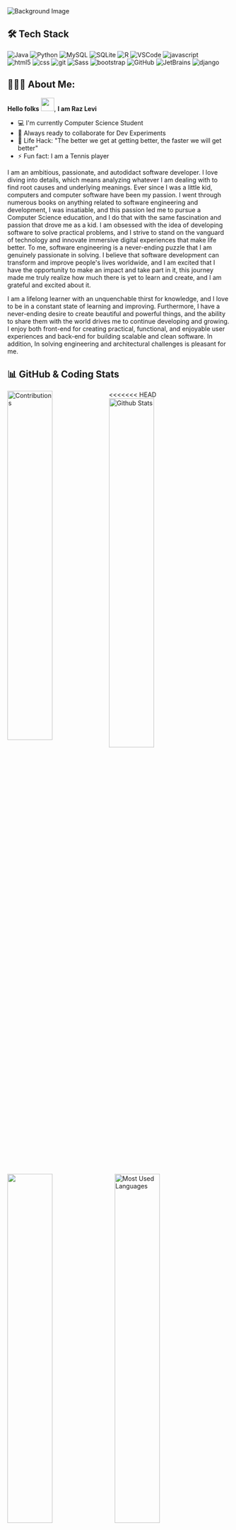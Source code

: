 <!-- PREFERRED ICON STYLES: style=flat-square OR style=for-the-badge -->

<!-- Intro Image -->
<img alt="Background Image" src="https://raw.githubusercontent.com/razlevio/razlevio/main/resources/DevCover.png"/>


<!-- Tech Stack Section -->
## 🛠️ Tech Stack
<p>
  <img alt="Java" src="https://img.shields.io/badge/-Java-007396?style=for-the-badge&logo=Java&logoColor=white">
  <img alt="Python" src="https://img.shields.io/badge/-Python-3776AB?style=for-the-badge&logo=Python&logoColor=white">
  <img alt="MySQL" src="https://img.shields.io/badge/-MySQL-4479A1?style=for-the-badge&logo=MySQL&logoColor=white">
  <img alt="SQLite" src="https://img.shields.io/badge/-SQLite-003B57?style=for-the-badge&logo=SQLite&logoColor=white">
  <img alt="R" src="https://img.shields.io/badge/-R-276DC3?style=for-the-badge&logo=R&logoColor=white">
  <img alt="VSCode" src="https://img.shields.io/badge/-VSCode-007ACC?style=for-the-badge&logo=Visual Studio Code&logoColor=white">
  <img alt="javascript" src="https://img.shields.io/badge/-JavaScript-F7DF1E?style=for-the-badge&logo=Javascript&logoColor=black">
  <br>
  <img alt="html5" src="https://img.shields.io/badge/-HTML5-E34F26?style=for-the-badge&logo=html5&logoColor=white">
  <img alt="css" src="https://img.shields.io/badge/-CSS3-E34F26?style=for-the-badge&logo=CSS3&logoColor=white">
  <img alt="git" src="https://img.shields.io/badge/-Git-F05032?style=for-the-badge&logo=git&logoColor=white">
  <img alt="Sass" src="https://img.shields.io/badge/-Sass-CC6699?style=for-the-badge&logo=sass&logoColor=white">
  <img alt="bootstrap" src="https://img.shields.io/badge/-Bootstrap-7952B3?style=for-the-badge&logo=Bootstrap&logoColor=white">
  <img alt="GitHub" src="https://img.shields.io/badge/-GitHub-181717?style=for-the-badge&logo=GitHub&logoColor=white">
  <img alt="JetBrains" src="https://img.shields.io/badge/-JetBrains IDE's-000000?style=for-the-badge&logo=JetBrains&logoColor=white">
  <img alt="django" src="https://img.shields.io/badge/-Django-092E20?style=for-the-badge&logo=Django&logoColor=white">
</p>

<!-- About Me Section -->
##  👨🏻‍💻 About Me:
**Hello folks** <img src="https://raw.githubusercontent.com/MartinHeinz/MartinHeinz/master/wave.gif" width="30px">,   **I am Raz Levi** 
- :computer: I'm currently Computer Science Student
- :rocket: Always ready to collaborate for Dev Experiments
- :dart: Life Hack: "The better we get at getting better, the faster we will get better" 
- :zap: Fun fact: I am  a Tennis player
<p>
  I am an ambitious, passionate, and autodidact software developer. I love diving into details, which means analyzing whatever I am dealing with to find root causes and underlying meanings. Ever since I was a little kid, computers and computer software have been my passion. I went through numerous books on anything related to software engineering and development, I was insatiable, and this passion led me to pursue a Computer Science education, and I do that with the same fascination and passion that drove me as a kid. I am obsessed with the idea of developing software to solve practical problems, and I strive to stand on the vanguard of technology and innovate immersive digital experiences that make life better. To me, software engineering is a never-ending puzzle that I am genuinely passionate in solving. I believe that software development can transform and improve people's lives worldwide, and I am excited that I have the opportunity to make an impact and take part in it, this journey made me truly realize how much there is yet to learn and create, and I am grateful and excited about it.
</p>
<p>
  I am a lifelong learner with an unquenchable thirst for knowledge, and I love to be in a constant state of learning and improving. Furthermore, I have a never-ending desire to create beautiful and powerful things, and the ability to share them with the world drives me to continue developing and growing. I enjoy both front-end for creating practical, functional, and enjoyable user experiences and back-end for building scalable and clean software. In addition, In solving engineering and architectural challenges is pleasant for me.
</p>

<!-- Stats Section -->
##  📊 GitHub & Coding Stats
<div>
<<<<<<< HEAD
  <img src="https://github-readme-streak-stats.herokuapp.com/?user=razlevio&theme=vision-friendly-dark&hide_border=true" alt="Contributions" width="45%" align="left">
  <img src="https://github-readme-stats.vercel.app/api?username=razlevio&show_owner=true&include_all_commits=true&count_private=true&show_icons=true&hide_border=true&theme=vision-friendly-dark" alt="Github Stats" width="45%" align="left">
  <img src="https://github-readme-stats-taupe-two.vercel.app/api/wakatime?username=@razlevio&hide_border=true&langs_count=5&theme=vision-friendly-dark" width="45%">
  &nbsp&nbsp&nbsp<img src="https://github-readme-stats.vercel.app/api/top-langs/?username=razlevio&show_icons=true&hide_border=true&theme=vision-friendly-dark" alt="Most Used Languages" width="45%">
=======
<img src="https://github-readme-streak-stats.herokuapp.com/?user=razlevio&theme=chartreuse-dark&hide_border=true" alt="Contributions" width="45%" align="left">
<img src="https://github-readme-stats.vercel.app/api?username=razlevio&show_owner=true&include_all_commits=true&count_private=true&show_icons=true&hide_border=true&theme=chartreuse-dark" alt="Github Stats" width="45%" align="left">
<img src="https://github-readme-stats-taupe-two.vercel.app/api/wakatime?username=razlevio&hide_title=true&hide_border=true&langs_count=5&theme=chartreuse-dark" width="45%">
&nbsp&nbsp&nbsp<img src="https://github-readme-stats.vercel.app/api/top-langs/?username=razlevio&show_icons=true&hide_border=true&theme=chartreuse-dark" alt="Most Used Languages" width="45%">
>>>>>>> parent of 613ce3f (Update README.md)
</div>

<!-- Contact Information Section -->
## ❤️ Let's get connected

[![Linkedin Badge](https://img.shields.io/badge/-LinkedIn-blue?style=for-the-badge&logo=Linkedin&logoColor=white&link=https://www.linkedin.com/in/razlevi/)](https://www.linkedin.com/in/razlevi) [![Twitter Badge](https://img.shields.io/badge/-Twitter-1ca0f1?style=for-the-badge&labelColor=1ca0f1&logo=twitter&logoColor=white&link=https://twitter.com/razlevio)](https://twitter.com/razlevio) [ ![Mail Badge](https://img.shields.io/badge/-Gmail-EA4335?style=for-the-badge&labelColor=EA4335&logo=Gmail&logoColor=white&link=mailto:razlevio.55@gmail.com)](mailto:razlevio.55@gmail.com) [![GitHub](https://img.shields.io/badge/-GitHub-181717?style=for-the-badge&logo=GitHub&logoColor=white&link=https://github.com/razlevio)](https://github.com/razlevio) [![Website](https://img.shields.io/badge/-levio.dev-blueviolet?style=for-the-badge&logo=appveyor&logoColor=white&link=https://razlevi.dev)](https://inconstruction)
